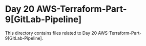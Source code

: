 # Day 20 AWS-Terraform-Part-9[GitLab-Pipeline]
This directory contains files related to Day 20 AWS-Terraform-Part-9[GitLab-Pipeline].
